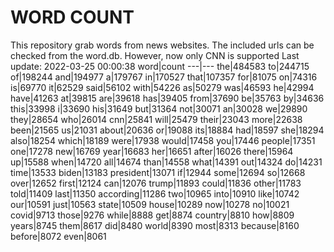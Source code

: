 # WORD COUNT
This repository grab words from news websites. The included urls can be checked from the word.db.
However, now only CNN is supported
Last update: 2022-03-25 00:00:38
word|count
---|---
the|484583
to|244715
of|198244
and|194977
a|179767
in|170527
that|107357
for|81075
on|74316
is|69770
it|62529
said|56102
with|54226
as|50279
was|46593
he|42994
have|41263
at|39815
are|39618
has|39405
from|37690
be|35763
by|34636
this|33998
i|33690
his|31649
but|31364
not|30071
an|30028
we|29890
they|28654
who|26014
cnn|25841
will|25479
their|23043
more|22638
been|21565
us|21031
about|20636
or|19088
its|18884
had|18597
she|18294
also|18254
which|18189
were|17938
would|17458
you|17446
people|17351
one|17278
new|16769
year|16683
her|16651
after|16026
there|15964
up|15588
when|14720
all|14674
than|14558
what|14391
out|14324
do|14231
time|13533
biden|13183
president|13071
if|12944
some|12694
so|12668
over|12652
first|12124
can|12076
trump|11893
could|11836
other|11783
told|11409
last|11350
according|11286
two|10965
into|10910
like|10742
our|10591
just|10563
state|10509
house|10289
now|10278
no|10021
covid|9713
those|9276
while|8888
get|8874
country|8810
how|8809
years|8745
them|8617
did|8480
world|8390
most|8313
because|8160
before|8072
even|8061
